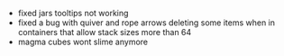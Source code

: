 - fixed jars tooltips not working
- fixed a bug with quiver and rope arrows deleting some items when in containers that allow stack sizes more than 64
- magma cubes wont slime anymore